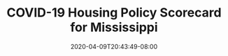 ---
title: "COVID-19 Housing Policy Scorecard for Mississippi"
date: 2020-04-09T20:43:49-08:00
layout: single
type: covid-policy-rankings
state_abbrev: ms # use state abbreviation.
state_title: Mississippi
photoCredit:
hasSubnav: true
socialDescription: COVID-19 Housing Policy Scorecard for Mississippi
description: See how Mississippi ranks in our nationwide scorecard of housing policies in response to COVID-19.
url: /covid-policy-rankings/ms
aliases:
    - /covid-policy-rankings/ms
    - /covid-policy-rankings/mississippi
    - /es/covid-policy-rankings/ms
    - /es/covid-policy-rankings/mississippi
---